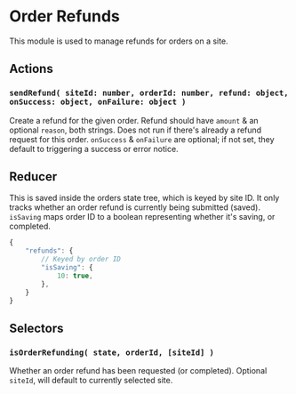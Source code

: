 Order Refunds
=============

This module is used to manage refunds for orders on a site.

## Actions

### `sendRefund( siteId: number, orderId: number, refund: object, onSuccess: object, onFailure: object )`

Create a refund for the given order. Refund should have `amount` & an optional `reason`, both strings. Does not run if there's already a refund request for this order. `onSuccess` & `onFailure` are optional; if not set, they default to triggering a success or error notice.

## Reducer

This is saved inside the orders state tree, which is keyed by site ID. It only tracks whether an order refund is currently being submitted (saved). `isSaving` maps order ID to a boolean representing whether it's saving, or completed.

```js
{
	"refunds": {
		// Keyed by order ID
		"isSaving": {
			10: true,
		},
	}
}
```

## Selectors

### `isOrderRefunding( state, orderId, [siteId] )`

Whether an order refund has been requested (or completed). Optional `siteId`, will default to currently selected site.
